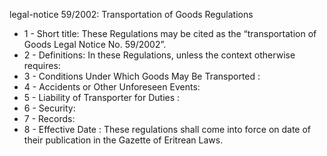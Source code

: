 legal-notice 59&#x2F;2002: Transportation of Goods Regulations

<ul>
			<li>1 - Short title: These Regulations may be cited as the “transportation of Goods Legal Notice No. 59&#x2F;2002”.<ul>
			</ul></li>			<li>2 - Definitions: In these Regulations, unless the context otherwise requires: <ul>
			</ul></li>			<li>3 - Conditions Under Which Goods May Be Transported : <ul>
			</ul></li>			<li>4 - Accidents or Other Unforeseen Events: <ul>
			</ul></li>			<li>5 - Liability of Transporter for Duties : <ul>
			</ul></li>			<li>6 - Security: <ul>
			</ul></li>			<li>7 - Records: <ul>
			</ul></li>			<li>8 - Effective Date : These regulations shall come into force on date of their publication in the Gazette of Eritrean Laws. <ul>
			</ul></li></ul>